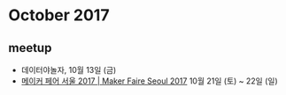 # October 2017

## meetup

* 데이터야놀자, 10월 13일 (금)
* [메이커 페어 서울 2017 | Maker Faire Seoul 2017](https://onoffmix.com/event/109391) 10월 21일 (토) ~ 22일 (일)

